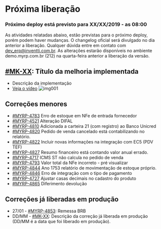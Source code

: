 # Próxima liberação

### Próximo deploy está previsto para XX/XX/2019 - as 08:00
As atividades relatadas abaixo, estão previstas para o próximo deploy, porém podem haver mudanças. O changelog oficial será divulgado no dia anterior a liberação. Qualquer dúvida entre em contato com dev_erp@inventti.com.br.
As alterações estarão disponíveis no ambiente demo.myrp.com.br (212) na quarta-feira anterior a liberação da versão.

## [#MK-XX](https://devmyrp.atlassian.net/browse/MK-XX): Título da melhoria implementada
* Descrição da implementação
* [Veja o vídeo](http://recordit.co/2MyFCjFpdq)
![img001](https://i.imgur.com/XXXX.png)

## Correções menores
* [#MYRP-4783](https://devmyrp.atlassian.net/browse/MYRP-4783) Erro de estoque em NFe de entrada fornecedor
* [#MYRP-4521](https://devmyrp.atlassian.net/browse/MYRP-4521) Alteração DIFAL
* [#MYRP-4810](https://devmyrp.atlassian.net/browse/MYRP-4810) Adicionada a carteira 21 (com registro) ao Banco Unicred
* [#MYRP-4820](https://devmyrp.atlassian.net/browse/MYRP-4820) Pedido de venda cancelado está contabilizando no relatório.
* [#MYRP-4822](https://devmyrp.atlassian.net/browse/MYRP-4822) Incluir novas informações na integração com EC5 (PDV TEF)
* [#MYRP-4827](https://devmyrp.atlassian.net/browse/MYRP-4827) Resumo financeiro está contando valor anual errado.
* [#MYRP-4717](https://devmyrp.atlassian.net/browse/MYRP-4717) ICMS ST não calcula no pedido de venda
* [#MYRP-4793](https://devmyrp.atlassian.net/browse/MYRP-4793) Valor total da NFe incorreto - pré visualizar
* [#MYRP-4844](https://devmyrp.atlassian.net/browse/MYRP-4844) Ano 1753 relatório de movimentação de estoque próprio.
* [#MYRP-4846](https://devmyrp.atlassian.net/browse/MYRP-4846) Erro de integração com o tipo de pagamento
* [#MYRP-4727](https://devmyrp.atlassian.net/browse/MYRP-4727) Ajustar casas decimais no cadastro do produto
* [#MYRP-4865](https://devmyrp.atlassian.net/browse/MYRP-4865) Diferimento devolução


## Correções já liberadas em produção
* 27/01 - [#MYRP-4853](https://devmyrp.atlassian.net/browse/MYRP-4853): Remessa BRB
* DD/MM - [#MK-XX](https://devmyrp.atlassian.net/browse/MK-XX): Descrição da correção já liberada em produção (DD/MM é a data que foi liberado em produção).
